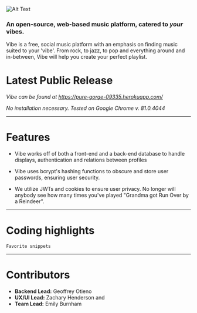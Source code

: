 ![Alt Text](https://i.imgur.com/FNi3qlt.gif)
### An open-source, web-based music platform, catered to *your* vibes.

Vibe is a free, social music platform with an emphasis on finding music suited to your 'vibe'.
From rock, to jazz, to pop and everything around and in-between, Vibe will help you create your perfect playlist.


# Latest Public Release

*Vibe can be found at https://pure-gorge-09335.herokuapp.com/*

*No installation necessary. Tested on Google Chrome v. 81.0.4044*

---





# Features
- Vibe works off of both a front-end and a back-end database to handle displays, authentication and relations between profiles

- Vibe uses bcrypt's hashing functions to obscure and store user passwords, ensuring user security.

- We utilize JWTs and cookies to ensure user privacy. No longer will anybody see how many times you've played "Grandma got Run Over by a Reindeer".

---
# Coding highlights

```
Favorite snippets
```
---


# Contributors
-  **Backend Lead:** Geoffrey Otieno
-  **UX/UI Lead:** Zachary Henderson and
-  **Team Lead:** Emily Burnham
